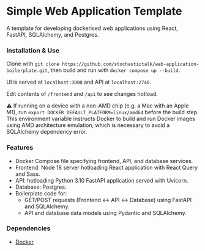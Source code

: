 # Simple Web Application Template

A template for developing dockerised web applications using React, FastAPI, SQLAlchemy, and Postgres.

### Installation & Use
Clone with `git clone https://github.com/stochastictalk/web-application-boilerplate.git`, then build and run with `docker compose up --build`.

UI is served at `localhost:3000` and API at `localhost:2740`.

Edit contents of `/frontend` and `/api` to see changes hotload.

:warning: If running on a device with a non-AMD chip (e.g. a Mac with an Apple M1), run `export DOCKER_DEFAULT_PLATFORM=linux/amd64` before the build step. This environment variable instructs Docker to build and run Docker images using AMD architecture emulation, which is necessary to avoid a SQLAlchemy dependency error.

### Features

* Docker Compose file specifying frontend, API, and database services.
* Frontend: Node 18 server hotloading React application with React Query and Sass.
* API: hotloading Python 3.10 FastAPI application served with Uvicorn.
* Database: Postgres.
* Boilerplate code for:
    * GET/POST requests (Frontend ↔ API ↔ Database) using FastAPI and SQLAlchemy.
    * API and database data models using Pydantic and SQLAlchemy.

### Dependencies

* [Docker](https://docs.docker.com/get-docker/)

